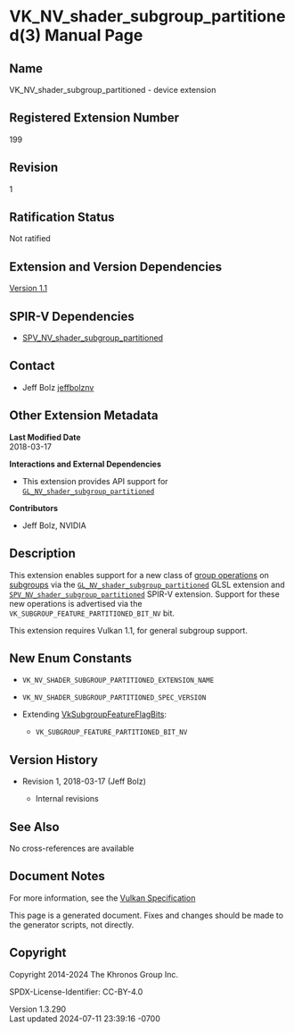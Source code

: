 # VK_NV_shader_subgroup_partitioned(3) Manual Page

## Name

VK_NV_shader_subgroup_partitioned - device extension



## <a href="#_registered_extension_number" class="anchor"></a>Registered Extension Number

199

## <a href="#_revision" class="anchor"></a>Revision

1

## <a href="#_ratification_status" class="anchor"></a>Ratification Status

Not ratified

## <a href="#_extension_and_version_dependencies" class="anchor"></a>Extension and Version Dependencies

[Version 1.1](#versions-1.1)  

## <a href="#_spir_v_dependencies" class="anchor"></a>SPIR-V Dependencies

- [SPV_NV_shader_subgroup_partitioned](https://htmlpreview.github.io/?https://github.com/KhronosGroup/SPIRV-Registry/blob/main/extensions/NV/SPV_NV_shader_subgroup_partitioned.html)

## <a href="#_contact" class="anchor"></a>Contact

- Jeff Bolz <a
  href="https://github.com/KhronosGroup/Vulkan-Docs/issues/new?body=%5BVK_NV_shader_subgroup_partitioned%5D%20@jeffbolznv%0A*Here%20describe%20the%20issue%20or%20question%20you%20have%20about%20the%20VK_NV_shader_subgroup_partitioned%20extension*"
  target="_blank" rel="nofollow noopener"><em></em>jeffbolznv</a>

## <a href="#_other_extension_metadata" class="anchor"></a>Other Extension Metadata

**Last Modified Date**  
2018-03-17

**Interactions and External Dependencies**  
- This extension provides API support for
  [`GL_NV_shader_subgroup_partitioned`](https://github.com/KhronosGroup/GLSL/blob/main/extensions/nv/GL_NV_shader_subgroup_partitioned.txt)

**Contributors**  
- Jeff Bolz, NVIDIA

## <a href="#_description" class="anchor"></a>Description

This extension enables support for a new class of <a
href="https://registry.khronos.org/vulkan/specs/1.3-extensions/html/vkspec.html#shaders-group-operations"
target="_blank" rel="noopener">group operations</a> on <a
href="https://registry.khronos.org/vulkan/specs/1.3-extensions/html/vkspec.html#shaders-scope-subgroup"
target="_blank" rel="noopener">subgroups</a> via the
[`GL_NV_shader_subgroup_partitioned`](https://github.com/KhronosGroup/GLSL/blob/main/extensions/nv/GL_NV_shader_subgroup_partitioned.txt)
GLSL extension and
[`SPV_NV_shader_subgroup_partitioned`](https://htmlpreview.github.io/?https://github.com/KhronosGroup/SPIRV-Registry/blob/main/extensions/NV/SPV_NV_shader_subgroup_partitioned.html)
SPIR-V extension. Support for these new operations is advertised via the
`VK_SUBGROUP_FEATURE_PARTITIONED_BIT_NV` bit.

This extension requires Vulkan 1.1, for general subgroup support.

## <a href="#_new_enum_constants" class="anchor"></a>New Enum Constants

- `VK_NV_SHADER_SUBGROUP_PARTITIONED_EXTENSION_NAME`

- `VK_NV_SHADER_SUBGROUP_PARTITIONED_SPEC_VERSION`

- Extending [VkSubgroupFeatureFlagBits](https://registry.khronos.org/vulkan/specs/1.3-extensions/man/html/VkSubgroupFeatureFlagBits.html):

  - `VK_SUBGROUP_FEATURE_PARTITIONED_BIT_NV`

## <a href="#_version_history" class="anchor"></a>Version History

- Revision 1, 2018-03-17 (Jeff Bolz)

  - Internal revisions

## <a href="#_see_also" class="anchor"></a>See Also

No cross-references are available

## <a href="#_document_notes" class="anchor"></a>Document Notes

For more information, see the <a
href="https://registry.khronos.org/vulkan/specs/1.3-extensions/html/vkspec.html#VK_NV_shader_subgroup_partitioned"
target="_blank" rel="noopener">Vulkan Specification</a>

This page is a generated document. Fixes and changes should be made to
the generator scripts, not directly.

## <a href="#_copyright" class="anchor"></a>Copyright

Copyright 2014-2024 The Khronos Group Inc.

SPDX-License-Identifier: CC-BY-4.0

Version 1.3.290  
Last updated 2024-07-11 23:39:16 -0700
